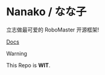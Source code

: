 # Nanako / なな子

立志做最可爱的 RoboMaster 开源框架!

[Docs](https://project-nanako.github.io/Nanako-docs/)

> [!WARNING]
> This Repo is **WIT**.